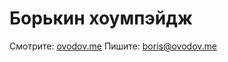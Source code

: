 # Борькин хоумпэйдж
Смотрите: [ovodov.me](https://ovodov.me)
Пишите: [boris@ovodov.me](mailto:boris@ovodov.me)
